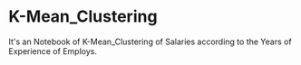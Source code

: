 # K-Mean_Clustering
It's an Notebook of K-Mean_Clustering  of Salaries according to the Years of Experience of Employs.
